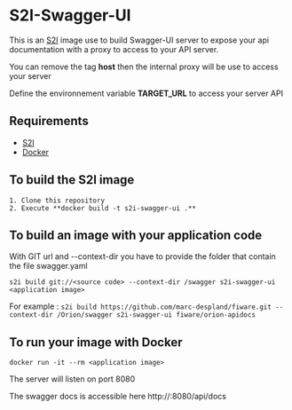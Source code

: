 # S2I-Swagger-UI

This is an [S2I](https://github.com/openshift/source-to-image) image use to build Swagger-UI server to expose your api documentation with a proxy to access to your API server.

You can remove the tag **host** then the internal proxy will be use to access your server

Define the environnement variable **TARGET_URL** to access your server API


## Requirements

* [S2I](https://github.com/openshift/source-to-image)
* [Docker](https://www.docker.com/products/docker)


## To build the S2I image

	1. Clone this repository
	2. Execute **docker build -t s2i-swagger-ui .**

## To build an image with your application code
With GIT url and --context-dir you have to provide the folder that contain the file swagger.yaml

```s2i build git://<source code> --context-dir /swagger s2i-swagger-ui <application image>```

For example :
```s2i build https://github.com/marc-despland/fiware.git --context-dir /Orion/swagger s2i-swagger-ui fiware/orion-apidocs```

## To run your image with Docker

```docker run -it --rm <application image>```

The server will listen on port 8080

The swagger docs is accessible here http://<containerip>:8080/api/docs 
